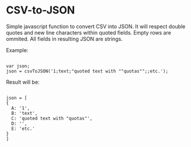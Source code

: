 # CSV-to-JSON
Simple javascript function to convert CSV into JSON. It will respect double quotes and new line characters within quoted fields. Empty rows are ommited. All fields in resulting JSON are strings.


Example:

<code>
var json;
json = csvToJSON('1;text;"quoted text with ""quotas"";;etc.');
</code>


Result will be:

<code>
json = [ 
{
  A: '1',
  B: 'text',
  C: 'quoted text with "quotas"',
  D: '',
  E: 'etc.'
}
]
</code>


